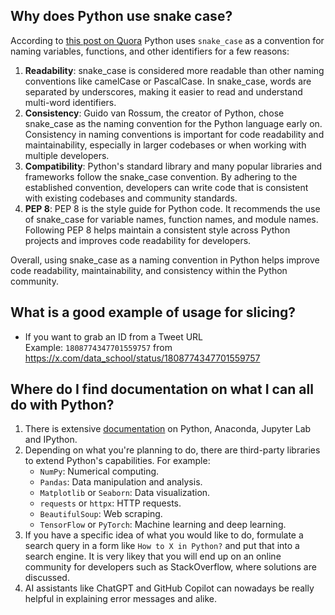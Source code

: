 ## Why does Python use snake case?

According to [this post on Quora](https://www.quora.com/Why-does-Python-use-snake_case-as-a-convention) Python uses `snake_case` as a convention for naming variables, functions, and other identifiers for a few reasons:

1. **Readability**: snake_case is considered more readable than other naming conventions like camelCase or PascalCase. In snake_case, words are separated by underscores, making it easier to read and understand multi-word identifiers.
2. **Consistency**: Guido van Rossum, the creator of Python, chose snake_case as the naming convention for the Python language early on. Consistency in naming conventions is important for code readability and maintainability, especially in larger codebases or when working with multiple developers.
3. **Compatibility**: Python's standard library and many popular libraries and frameworks follow the snake_case convention. By adhering to the established convention, developers can write code that is consistent with existing codebases and community standards.
4. **PEP 8**: PEP 8 is the style guide for Python code. It recommends the use of snake_case for variable names, function names, and module names. Following PEP 8 helps maintain a consistent style across Python projects and improves code readability for developers.

Overall, using snake_case as a naming convention in Python helps improve code readability, maintainability, and consistency within the Python community.

## What is a good example of usage for slicing?
- If you want to grab an ID from a Tweet URL\
Example: `1808774347701559757` from https://x.com/data_school/status/1808774347701559757

## Where do I find documentation on what I can all do with Python?

1. There is extensive [documentation](docs\documentation.md) on Python, Anaconda, Jupyter Lab and IPython.
2. Depending on what you're planning to do, there are third-party libraries to extend Python's capabilities. For example:
    - `NumPy`: Numerical computing.
    - `Pandas`: Data manipulation and analysis.
    - `Matplotlib` or `Seaborn`: Data visualization.
    - `requests` or `httpx`: HTTP requests.
    - `BeautifulSoup`: Web scraping.
    - `TensorFlow` or `PyTorch`: Machine learning and deep learning.
3. If you have a specific idea of what you would like to do, formulate a search query in a form like `How to X in Python?` and put that into a search engine. It is very likey that you will end up on an online community for developers such as StackOverflow, where solutions are discussed.
4. AI assistants like ChatGPT and GitHub Copilot can nowadays be really helpful in explaining error messages and alike.